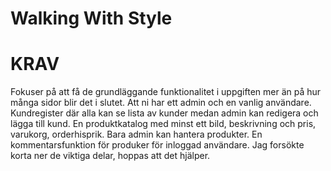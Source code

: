 # Walking With Style

# KRAV
Fokuser på att få de grundläggande funktionalitet i uppgiften mer än på hur många sidor blir det i slutet. 
Att ni har ett admin och en vanlig användare. Kundregister där alla kan se lista av kunder medan admin kan 
redigera och lägga till kund. En produktkatalog med minst ett bild, beskrivning och pris, varukorg, orderhisprik. 
Bara admin kan hantera produkter. En kommentarsfunktion för produker för inloggad användare. 
Jag forsökte korta ner de viktiga delar, hoppas att det hjälper.
